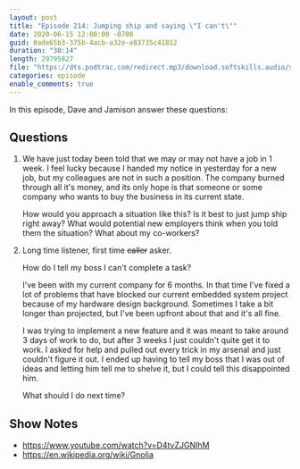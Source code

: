 ```yaml
---
layout: post
title: "Episode 214: Jumping ship and saying \"I can't\""
date: 2020-06-15 12:00:00 -0700
guid: 0ade65b3-375b-4acb-a32e-e83735c41812
duration: "30:14"
length: 29795827
file: "https://dts.podtrac.com/redirect.mp3/download.softskills.audio/sse-214.mp3"
categories: episode
enable_comments: true
---
```


In this episode, Dave and Jamison answer these questions:

## Questions

1. We have just today been told that we may or may not have a job in 1 week. I feel lucky because I handed my notice in yesterday for a new job, but my colleagues are not in such a position. The company burned through all it's money, and its only hope is that someone or some company who wants to buy the business in its current state.
   
   How would you approach a situation like this? Is it best to just jump ship right away? What would potential new employers think when you told them the situation? What about my co-workers?


2. Long time listener, first time <del>caller</del> asker.
   
   How do I tell my boss I can't complete a task?
   
   I've been with my current company for 6 months. In that time I've fixed a lot of problems that have blocked our current embedded system project because of my hardware design background. Sometimes I take a bit longer than projected, but I've been upfront about that and it's all fine.
   
   I was trying to implement a new feature and it was meant to take around 3 days of work to do, but after 3 weeks I just couldn't quite get it to work. I asked for help and pulled out every trick in my arsenal and just couldn't figure it out. I ended up having to tell my boss that I was out of ideas and letting him tell me to shelve it, but I could tell this disappointed him.
   
   What should I do next time?


## Show Notes
* https://www.youtube.com/watch?v=D4tvZJGNIhM
* https://en.wikipedia.org/wiki/Gnolia
